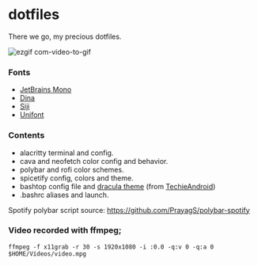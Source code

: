 # dotfiles
There we go, my precious dotfiles.

![ezgif com-video-to-gif](https://user-images.githubusercontent.com/48527821/102897129-cdccbf80-4467-11eb-840c-39506869fb36.gif)

### Fonts
- [JetBrains Mono](https://www.jetbrains.com/es-es/lp/mono/)
- [Dina](https://www.dcmembers.com/jibsen/download/61/)
- [Siji](https://github.com/stark/siji)
- [Unifont](https://fontlibrary.org/en/font/gnu-unifont)

### Contents
- alacritty terminal and config.<br>
- cava and neofetch color config and behavior.<br>
- polybar and rofi color schemes.<br>
- spicetify config, colors and theme.<br>
- bashtop config file and [dracula theme](https://github.com/TechieAndroid/bashtop) (from [TechieAndroid](https://github.com/TechieAndroid))<br>
- .bashrc aliases and launch.<br>

Spotify polybar script source: https://github.com/PrayagS/polybar-spotify

### Video recorded with ffmpeg;
```
ffmpeg -f x11grab -r 30 -s 1920x1080 -i :0.0 -q:v 0 -q:a 0 $HOME/Vídeos/video.mpg
```

